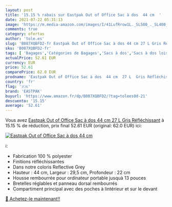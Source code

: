 ```yaml
---
layout: post
title: '15.15 % rabais sur Eastpak Out of Office Sac à dos  44 cm  '
date: 2021-07-22 05:31:13
image: 'https://m.media-amazon.com/images/I/41LufRrow1L._SL500_._SL400_.jpg'
comments: true
category: ofertas
author: 'tole.es'
slug: 'B087XQBFD2-fr Eastpak Out of Office Sac à dos 44 cm 27 L Gris Réfléchissant'
sku: 'B087XQBFD2-fr'
tags: [ 'Bagages','Catégories de Bagages','Sacs à dos','Sacs à dos loisir','eastpak', ]
actualPrice: 52.61 EUR
currency: EUR
price: 52.61
comparePrice: 62.0 EUR
prodname: 'Eastpak Out of Office Sac à dos  44 cm  27 L  Gris Réfléchissant'
country: 'fr'
flag: '🇫🇷'
brand: 'EASTPAK'
buyurl: 'https://www.amazon.fr/dp/B087XQBFD2/?tag=tolees0d-21'
descuento: '15.15'
average: '52.61'
---
```


Vous avez [Eastpak Out of Office Sac à dos  44 cm  27 L  Gris Réfléchissant](https://www.amazon.fr/dp/B087XQBFD2/?tag=tolees0d-21)  à  15.15 % de réduction, prix final  52.61 EUR (original: 62.0 EUR) ici:

[![Eastpak Out of Office Sac à dos  44 cm  ](https://m.media-amazon.com/images/I/41LufRrow1L._SL500_._SL400_.jpg)](https://www.amazon.fr/dp/B087XQBFD2/?tag=tolees0d-21)

ℹ️:

- Fabrication 100 % polyester
- Finitions réfléchissantes
- Dans notre coloris Reflective Grey
- Hauteur : 44 cm, Largeur : 29,5 cm, Profondeur : 22 cm
- Housse rembourrée pour ordinateur portable jusquà 13 pouces
- Bretelles réglables et panneau dorsal rembourrés
- Compartiment principal avec des poches à lintérieur et sur le devant

[🛒 Achetez-le maintenant!!](https://www.amazon.fr/dp/B087XQBFD2/?tag=tolees0d-21)
